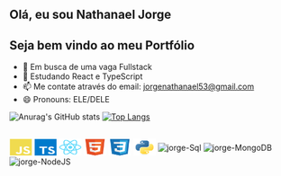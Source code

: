 ## Olá, eu sou Nathanael Jorge
## Seja bem vindo ao meu Portfólio

- 🔭 Em busca de uma vaga Fullstack
- 🌱 Estudando React e TypeScript
- 📫 Me contate através do email: jorgenathanael53@gmail.com
- 😄 Pronouns: ELE/DELE
  
 ![Anurag's GitHub stats](https://github-readme-stats.vercel.app/api?username=Torfyz&show_icons=true&theme=radical)
 [![Top Langs](https://github-readme-stats.vercel.app/api/top-langs/?username=Torfyz&layout=donut)](https://github.com/Torfyz/github-readme-stats)
 
<div style="display: inline_block"><br>
  <img align="center" alt="jorge-Js" height="30" width="40" src="https://raw.githubusercontent.com/devicons/devicon/master/icons/javascript/javascript-plain.svg">
  <img align="center" alt="jorge-Ts" height="30" width="40" src="https://raw.githubusercontent.com/devicons/devicon/master/icons/typescript/typescript-plain.svg">
  <img align="center" alt="jorge-React" height="30" width="40" src="https://raw.githubusercontent.com/devicons/devicon/master/icons/react/react-original.svg">
  <img align="center" alt="jorge-HTML" height="30" width="40" src="https://raw.githubusercontent.com/devicons/devicon/master/icons/html5/html5-original.svg">
  <img align="center" alt="jorge-CSS" height="30" width="40" src="https://raw.githubusercontent.com/devicons/devicon/master/icons/css3/css3-original.svg">
  <img align="center" alt="jorge-Python" height="30" width="40" src="https://raw.githubusercontent.com/devicons/devicon/master/icons/python/python-original.svg">
  <img align="center" alt="jorge-Sql" height="30" width="40" src="https://cdn.jsdelivr.net/gh/devicons/devicon@latest/icons/azuresqldatabase/azuresqldatabase-original.svg">
  <img align="center" alt="jorge-MongoDB" height="30" width="40" src="https://cdn.jsdelivr.net/gh/devicons/devicon@latest/icons/mongodb/mongodb-original-wordmark.svg">
  <img align="center" alt="jorge-NodeJS" height="30" width="40" src="https://cdn.jsdelivr.net/gh/devicons/devicon@latest/icons/nodejs/nodejs-original-wordmark.svg">
</div>
